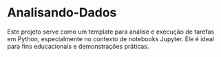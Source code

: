# Analisando-Dados
 Este projeto serve como um template para análise e execução de tarefas em Python, especialmente no contexto de notebooks Jupyter. Ele é ideal para fins educacionais e demonstrações práticas.
